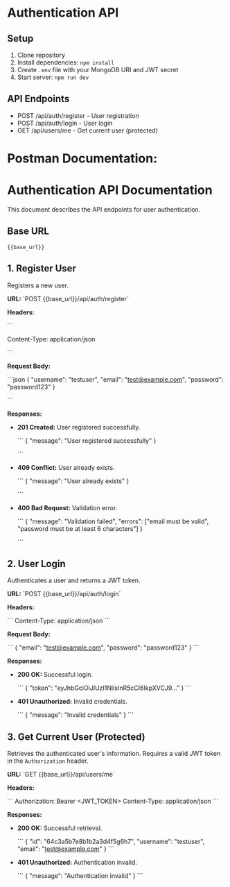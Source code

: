 # Authentication API

## Setup
1. Clone repository
2. Install dependencies: `npm install`
3. Create `.env` file with your MongoDB URI and JWT secret
4. Start server: `npm run dev`

## API Endpoints
- POST /api/auth/register - User registration
- POST /api/auth/login - User login
- GET /api/users/me - Get current user (protected)


# Postman Documentation:

# Authentication API Documentation

This document describes the API endpoints for user authentication.

## Base URL

`{{base_url}}`

## 1. Register User

Registers a new user.

**URL:** \`POST {{base\_url}}/api/auth/register\`

**Headers:**



\`\`\`

Content-Type: application/json

\`\`\`

**Request Body:**

\`\`\`json
{
  "username": "testuser",
  "email": "test@example.com",
  "password": "password123"
}

\`\`\`

**Responses:**

* **201 Created:** User registered successfully.

    \`\`\`
    {
      "message": "User registered successfully"
    }

    \`\`\`

* **409 Conflict:** User already exists.

    \`\`\`
    {
      "message": "User already exists"
    }

    \`\`\`

* **400 Bad Request:** Validation error.

    \`\`\`
    {
      "message": "Validation failed",
      "errors": ["email must be valid", "password must be at least 6 characters"]
    }

    \`\`\`

## 2. User Login

Authenticates a user and returns a JWT token.

**URL:** \`POST {{base\_url}}/api/auth/login\`

**Headers:**

\`\`\`
Content-Type: application/json
\`\`\`

**Request Body:**

\`\`\`
{
  "email": "test@example.com",
  "password": "password123"
}
\`\`\`

**Responses:**

* **200 OK:** Successful login.

    \`\`\`
    {
      "token": "eyJhbGciOiJIUzI1NiIsInR5cCI6IkpXVCJ9..."
    }
    \`\`\`

* **401 Unauthorized:** Invalid credentials.

    \`\`\`
    {
      "message": "Invalid credentials"
    }
    \`\`\`

## 3. Get Current User (Protected)

Retrieves the authenticated user's information.  Requires a valid JWT token in the `Authorization` header.

**URL:** \`GET {{base\_url}}/api/users/me\`

**Headers:**

\`\`\`
Authorization: Bearer <JWT_TOKEN>
Content-Type: application/json
\`\`\`

**Responses:**

* **200 OK:** Successful retrieval.

    \`\`\`
    {
      "id": "64c3a5b7e8b1b2a3d4f5g6h7",
      "username": "testuser",
      "email": "test@example.com"
    }
    \`\`\`

* **401 Unauthorized:** Authentication invalid.

    \`\`\`
    {
      "message": "Authentication invalid"
    }
    \`\`\`

